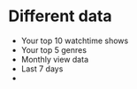 # Different data

- Your top 10 watchtime shows
- Your top 5 genres
- Monthly view data
- Last 7 days
- 